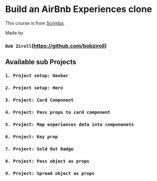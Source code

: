 # Build an AirBnb Experiences clone

This course is from [Scrimba](https://scrimba.com/playlist/pqQgrcN).

Made by

### `Bob Ziroll`(https://github.com/bobziroll)

## Available sub Projects

### `1. Project setup: Navbar`

### `2. Project setup: Hero`

### `3. Project: Card Component`

### `4. Project: Pass props to card component`

### `5. Project: Map experiences data into componenets`

### `6. Project: Key prop`

### `7. Project: Sold Out Badge`

### `8. Project: Pass object as props`

### `9. Project: Spread object as props`
